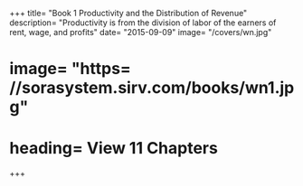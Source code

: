 +++
title=  "Book 1 Productivity and the Distribution of Revenue"
description=  "Productivity is from the division of labor of the earners of rent, wage, and profits"
date=  "2015-09-09"
image=  "/covers/wn.jpg"
# image=  "https= //sorasystem.sirv.com/books/wn1.jpg"
# heading=  View 11 Chapters
+++

<!-- Introduction

Chapter 1=  The Principle of the commercial or mercantile system
- To commercial people, money is wealth, which is wrong
- Effectual Demand
- Money supply
- International Trade

Chapter 2=  Restraints on foreign imports which can be produced at home (Invisible Hand)
- Free importation
- Retaliatory Restraints and Trade Wars
- Restoring free trade

Chapter 3=  Extraordinary Restraints on Importation
  - Part 1=  Extraordinary Restraints on Importation from Countries Where the Balance is supposed to be Disadvantageous
    - Digression on Bank Deposits
  - Part 2=  The Fallacy of Equilibrium or the balance of trade and the contradictory principles of the Commercial system
    - Balance of Produce & Consumption

Chapter 4=  Drawbacks

Chapter 5=  Bounties
  - The Money Price of Grains Regulates The Money Price of All Commodities
  - Production Bounties
  - Digression on the wheat trade and wheat laws
    - domestic wheat trade
    - external wheat trade
    - carrying trade of wheat

Appendix

Chapter 6=  Treaties Of Commerce
- Coinage

Chapter 7=  Colonies
- Part 1=  The Motives For Establishing New Colonies

- Part 2=  Causes Of The Prosperity Of New Colonies
  - English colonies
  - Enumerated commodities
  - Economic Democracy

- Part 3=  The Advantages Europe Derived From The Discovery Of America and a Passage To The East Indies
  - The Act of Navigation
  - Monopoly effects
  - Monopoly effects on the nation
  - Effects of Monopoly on a nation
  - Representation and Assemblies
  - Economic Karma

Chapter 8=  Conclusion on the Mercantile System
  - Export Prohibitions
  - Consumption Motive

Chapter 9=  Agricultural Systems
  - Economic systems which Represent The Produce Of Land As The Principal Source Of national Wealth
  - The Unproductive class
  - Errors of the Physiocrats
  - Foreign Economic Systems
 -->